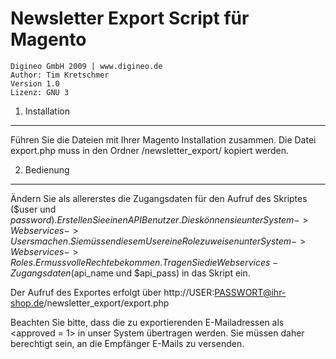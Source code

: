 Newsletter Export Script für Magento
====================================
    Digineo GmbH 2009 | www.digineo.de
    Author: Tim Kretschmer
    Version 1.0
    Lizenz: GNU 3


1. Installation
---------------
Führen Sie die Dateien mit Ihrer Magento Installation zusammen.
Die Datei export.php muss in den Ordner /newsletter_export/ kopiert werden.

2. Bedienung
------------
Ändern Sie als allererstes die Zugangsdaten für den Aufruf des Skriptes ($user und $password).
Erstellen Sie einen API Benutzer. Dies können sie unter System->Webservices->Users machen.
Sie müssen diesem User eine Role zuweisen unter System->Webservices->Roles. Er muss volle Rechte bekommen.
Tragen Sie die Webservices-Zugangsdaten($api_name und $api_pass) in das Skript ein.	
	
Der Aufruf des Exportes erfolgt  über http://USER:PASSWORT@ihr-shop.de/newsletter_export/export.php 	 

Beachten Sie bitte, dass die zu exportierenden E-Mailadressen als <approved = 1> in unser System übertragen werden.
Sie müssen daher berechtigt sein, an die Empfänger E-Mails zu versenden.